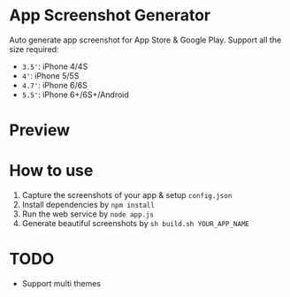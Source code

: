 # App Screenshot Generator

Auto generate app screenshot for App Store & Google Play. Support all the size required:

- `3.5'`: iPhone 4/4S
- `4'`: iPhone 5/5S
- `4.7'`: iPhone 6/6S
- `5.5'`: iPhone 6+/6S+/Android

# Preview



# How to use

1. Capture the screenshots of your app & setup `config.json`
2. Install dependencies by `npm install`
3. Run the web service by `node app.js`
4. Generate beautiful screenshots by `sh build.sh YOUR_APP_NAME`

# TODO

- Support multi themes
